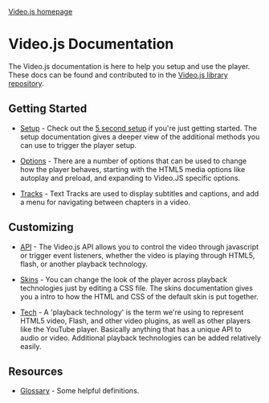 [Video.js homepage](http://videojs.com)

<h1>Video.js Documentation</h1>

The Video.js documentation is here to help you setup and use the player. These docs can be found and contributed to in the [Video.js library repository](https://github.com/zencoder/video-js/tree/master/docs).

## Getting Started

* [Setup](setup.md) - Check out the [5 second setup](/#setup) if you're just getting started. The setup documentation gives a deeper view of the additional methods you can use to trigger the player setup.

* [Options](options.md) - There are a number of options that can be used to change how the player behaves, starting with the HTML5 media options like autoplay and preload, and expanding to Video.JS specific options.

* [Tracks](tracks.md) - Text Tracks are used to display subtitles and captions, and add a menu for navigating between chapters in a video.

## Customizing

* [API](api.md) - The Video.js API allows you to control the video through javascript or trigger event listeners, whether the video is playing through HTML5, flash, or another playback technology.

* [Skins](skins.md) - You can change the look of the player across playback technologies just by editing a CSS file. The skins documentation gives you a intro to how the HTML and CSS of the default skin is put together.

* [Tech](tech.md) - A 'playback technology' is the term we're using to represent HTML5 video, Flash, and other video plugins, as well as other players like the YouTube player. Basically anything that has a unique API to audio or video. Additional playback technologies can be added relatively easily.

## Resources

* [Glossary](glossary.md) - Some helpful definitions.